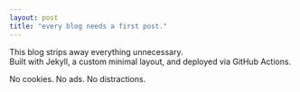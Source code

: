 ```yaml
---
layout: post
title: "every blog needs a first post."
---
```


This blog strips away everything unnecessary.  
Built with Jekyll, a custom minimal layout, and deployed via GitHub Actions.

No cookies. No ads. No distractions.  
